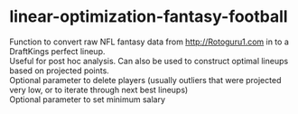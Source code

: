 # linear-optimization-fantasy-football

Function to convert raw NFL fantasy data from http://Rotoguru1.com in to a DraftKings perfect lineup. <br />
Useful for post hoc analysis. Can also be used to construct optimal lineups based on projected points. <br />
Optional parameter to delete players (usually outliers that were projected very low, or to iterate through next best lineups) <br />
Optional parameter to set minimum salary <br />
